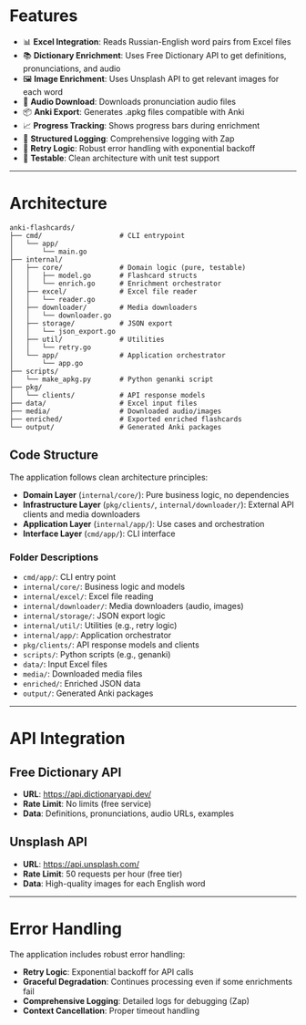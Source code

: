 # Features

- 📊 **Excel Integration**: Reads Russian-English word pairs from Excel files
- 📚 **Dictionary Enrichment**: Uses Free Dictionary API to get definitions, pronunciations, and audio
- 🖼️ **Image Enrichment**: Uses Unsplash API to get relevant images for each word
- 🎵 **Audio Download**: Downloads pronunciation audio files
- 📦 **Anki Export**: Generates .apkg files compatible with Anki
- 📈 **Progress Tracking**: Shows progress bars during enrichment
- 📝 **Structured Logging**: Comprehensive logging with Zap
- 🔄 **Retry Logic**: Robust error handling with exponential backoff
- 🧪 **Testable**: Clean architecture with unit test support

---

# Architecture

```
anki-flashcards/
├── cmd/                   # CLI entrypoint
│   └── app/
│       └── main.go
├── internal/
│   ├── core/              # Domain logic (pure, testable)
│   │   ├── model.go       # Flashcard structs
│   │   └── enrich.go      # Enrichment orchestrator
│   ├── excel/             # Excel file reader
│   │   └── reader.go
│   ├── downloader/        # Media downloaders
│   │   └── downloader.go
│   ├── storage/           # JSON export
│   │   └── json_export.go
│   ├── util/              # Utilities
│   │   └── retry.go
│   └── app/               # Application orchestrator
│       └── app.go
├── scripts/
│   └── make_apkg.py       # Python genanki script
├── pkg/
│   └── clients/           # API response models
├── data/                  # Excel input files
├── media/                 # Downloaded audio/images
├── enriched/              # Exported enriched flashcards
└── output/                # Generated Anki packages
```

## Code Structure

The application follows clean architecture principles:

- **Domain Layer** (`internal/core/`): Pure business logic, no dependencies
- **Infrastructure Layer** (`pkg/clients/`, `internal/downloader/`): External API clients and media downloaders
- **Application Layer** (`internal/app/`): Use cases and orchestration
- **Interface Layer** (`cmd/app/`): CLI interface

### Folder Descriptions
- `cmd/app/`: CLI entry point
- `internal/core/`: Business logic and models
- `internal/excel/`: Excel file reading
- `internal/downloader/`: Media downloaders (audio, images)
- `internal/storage/`: JSON export logic
- `internal/util/`: Utilities (e.g., retry logic)
- `internal/app/`: Application orchestrator
- `pkg/clients/`: API response models and clients
- `scripts/`: Python scripts (e.g., genanki)
- `data/`: Input Excel files
- `media/`: Downloaded media files
- `enriched/`: Enriched JSON data
- `output/`: Generated Anki packages

---

# API Integration

## Free Dictionary API
- **URL**: https://api.dictionaryapi.dev/
- **Rate Limit**: No limits (free service)
- **Data**: Definitions, pronunciations, audio URLs, examples

## Unsplash API
- **URL**: https://api.unsplash.com/
- **Rate Limit**: 50 requests per hour (free tier)
- **Data**: High-quality images for each English word

---

# Error Handling

The application includes robust error handling:

- **Retry Logic**: Exponential backoff for API calls
- **Graceful Degradation**: Continues processing even if some enrichments fail
- **Comprehensive Logging**: Detailed logs for debugging (Zap)
- **Context Cancellation**: Proper timeout handling 